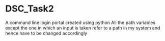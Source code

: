 # DSC_Task2
A command line login portal created using python
All the path variables except the one in which an input is taken refer to a path in my system and hence have to be changed accordingly
